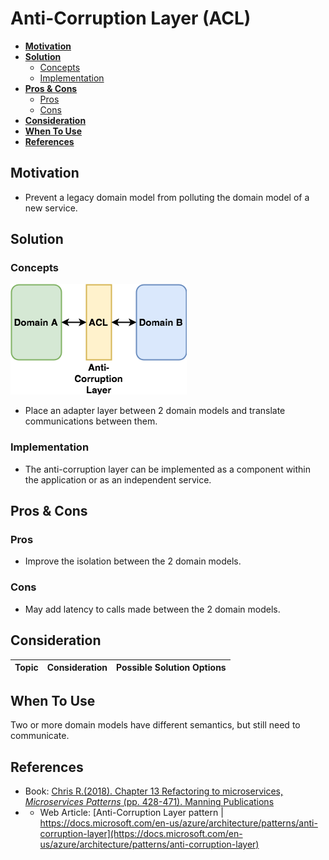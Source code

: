 # Anti-Corruption Layer (ACL)

- [**Motivation**](#motivation)
- [**Solution**](#solution)
   - [Concepts](#concepts)
   - [Implementation](#implementation)
- [**Pros & Cons**](#pros--cons)
   - [Pros](#pros)
   - [Cons](#cons)
- [**Consideration**](#consideration)
- [**When To Use**](#when-to-use)
- [**References**](#references)

## Motivation
- Prevent a legacy domain model from polluting the domain model of a new service.

## Solution
### Concepts
![](../../diagrams/png/anti_corruption_layer_small.png)
- Place an adapter layer between 2 domain models and translate communications between them.

### Implementation
- The anti-corruption layer can be implemented as a component within the application or as an independent service.

## Pros & Cons
### Pros
- Improve the isolation between the 2 domain models.

### Cons
- May add latency to calls made between the 2 domain models.

## Consideration
| Topic | Consideration | Possible Solution Options |
|----|-----|-----|

## When To Use
Two or more domain models have different semantics, but still need to communicate.

## References
- Book: [Chris R.(2018). Chapter 13 Refactoring to microservices, *Microservices Patterns* (pp. 428-471). Manning Publications](https://www.manning.com/books/microservices-patterns)
- - Web Article: [Anti-Corruption Layer pattern | https://docs.microsoft.com/en-us/azure/architecture/patterns/anti-corruption-layer](https://docs.microsoft.com/en-us/azure/architecture/patterns/anti-corruption-layer)
